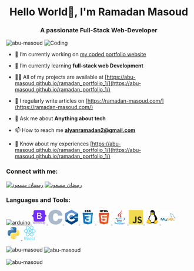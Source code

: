 <h1 align="center">Hello World👋, I'm Ramadan Masoud</h1>
<h3 align="center">A passionate Full-Stack Web-Developer</h3>

<img align="right" alt="Coding" width="400" src="https://media4.giphy.com/media/v1.Y2lkPTc5MGI3NjExMXlhZ202Z2Y3Zzh6aXhta3VidTRqaTBzYjQ3dnBodDV4ZnZtd2J1YSZlcD12MV9pbnRlcm5hbF9naWZfYnlfaWQmY3Q9Zw/6ib6KPmkeAjDTxMxij/giphy.gif" />

<p align="left"> <img src="https://komarev.com/ghpvc/?username=abu-masoud&label=Profile%20views&color=0e75b6&style=flat" alt="abu-masoud" /> </p>

- 🔭 I’m currently working on [my coded portfolio website](https://abu-masoud.github.io/ramadan_portfolio_1/)

- 🌱 I’m currently learning **full-stack web Development**

- 👨‍💻 All of my projects are available at [https://abu-masoud.github.io/ramadan_portfolio_1/](https://abu-masoud.github.io/ramadan_portfolio_1/)

- 📝 I regularly write articles on [https://ramadan-masoud.com/](https://ramadan-masoud.com/)

- 💬 Ask me about **Anything about tech**

- 📫 How to reach me **alyanramadan2@gmail.com**

- 📄 Know about my experiences [https://abu-masoud.github.io/ramadan_portfolio_1/](https://abu-masoud.github.io/ramadan_portfolio_1/)

<h3 align="left">Connect with me:</h3>
<p align="left">
<a href="http://linkedin.com/in/رمضان-مسعود-19aa802bb" target="_blank"><img align="center" src="https://raw.githubusercontent.com/rahuldkjain/github-profile-readme-generator/master/src/images/icons/Social/linked-in-alt.svg" alt="رمضان مسعود" height="30" width="40" /></a>
<a href="https://www.facebook.com/rmdan.ms.wd.238407" target="_blank"><img align="center" src="https://raw.githubusercontent.com/rahuldkjain/github-profile-readme-generator/master/src/images/icons/Social/facebook.svg" alt="رمضان مسعود" height="30" width="40" /></a>
</p>

<h3 align="left">Languages and Tools:</h3>
<p align="left"> <a href="https://www.arduino.cc/" target="_blank" rel="noreferrer"> <img src="https://cdn.worldvectorlogo.com/logos/arduino-1.svg" alt="arduino" width="40" height="40"/> </a> <a href="https://getbootstrap.com" target="_blank" rel="noreferrer"> <img src="https://raw.githubusercontent.com/devicons/devicon/master/icons/bootstrap/bootstrap-plain-wordmark.svg" alt="bootstrap" width="40" height="40"/> </a> <a href="https://www.cprogramming.com/" target="_blank" rel="noreferrer"> <img src="https://raw.githubusercontent.com/devicons/devicon/master/icons/c/c-original.svg" alt="c" width="40" height="40"/> </a> <a href="https://www.w3schools.com/cpp/" target="_blank" rel="noreferrer"> <img src="https://raw.githubusercontent.com/devicons/devicon/master/icons/cplusplus/cplusplus-original.svg" alt="cplusplus" width="40" height="40"/> </a> <a href="https://www.w3schools.com/css/" target="_blank" rel="noreferrer"> <img src="https://raw.githubusercontent.com/devicons/devicon/master/icons/css3/css3-original-wordmark.svg" alt="css3" width="40" height="40"/> </a> <a href="https://www.w3.org/html/" target="_blank" rel="noreferrer"> <img src="https://raw.githubusercontent.com/devicons/devicon/master/icons/html5/html5-original-wordmark.svg" alt="html5" width="40" height="40"/> </a> <a href="https://www.java.com" target="_blank" rel="noreferrer"> <img src="https://raw.githubusercontent.com/devicons/devicon/master/icons/java/java-original.svg" alt="java" width="40" height="40"/> </a> <a href="https://developer.mozilla.org/en-US/docs/Web/JavaScript" target="_blank" rel="noreferrer"> <img src="https://raw.githubusercontent.com/devicons/devicon/master/icons/javascript/javascript-original.svg" alt="javascript" width="40" height="40"/> </a> <a href="https://www.linux.org/" target="_blank" rel="noreferrer"> <img src="https://raw.githubusercontent.com/devicons/devicon/master/icons/linux/linux-original.svg" alt="linux" width="40" height="40"/> </a> <a href="https://www.mysql.com/" target="_blank" rel="noreferrer"> <img src="https://raw.githubusercontent.com/devicons/devicon/master/icons/mysql/mysql-original-wordmark.svg" alt="mysql" width="40" height="40"/> </a> <a href="https://www.python.org" target="_blank" rel="noreferrer"> <img src="https://raw.githubusercontent.com/devicons/devicon/master/icons/python/python-original.svg" alt="python" width="40" height="40"/> </a> <a href="https://reactjs.org/" target="_blank" rel="noreferrer"> <img src="https://raw.githubusercontent.com/devicons/devicon/master/icons/react/react-original-wordmark.svg" alt="react" width="40" height="40"/> </a> </p>

<p><img align="left" src="https://github-readme-stats.vercel.app/api/top-langs?username=abu-masoud&show_icons=true&locale=en&layout=compact" alt="abu-masoud" /></p>

<p>&nbsp;<img align="center" src="https://github-readme-stats.vercel.app/api?username=abu-masoud&show_icons=true&locale=en" alt="abu-masoud" /></p>

<p><img align="center" src="https://github-readme-streak-stats.herokuapp.com/?user=abu-masoud&" alt="abu-masoud" /></p>

